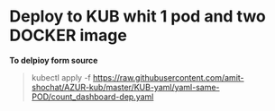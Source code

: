 # Deploy to KUB whit 1 pod and two DOCKER image 


**To delpioy form source**

>kubectl apply -f https://raw.githubusercontent.com/amit-shochat/AZUR-kub/master/KUB-yaml/yaml-same-POD/count_dashboard-dep.yaml
